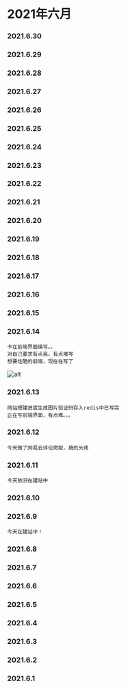 # 2021年六月

### 2021.6.30
### 2021.6.29
### 2021.6.28
### 2021.6.27
### 2021.6.26
### 2021.6.25
### 2021.6.24
### 2021.6.23
### 2021.6.22
### 2021.6.21
### 2021.6.20
### 2021.6.19
### 2021.6.18
### 2021.6.17
### 2021.6.16
### 2021.6.15
### 2021.6.14
```
卡在前端界面编写。。
对自己要求有点高。有点难写
想要炫酷的前端，现在在写了
```
![alt](..\images\unnamed.jpg)
### 2021.6.13
```
网站搭建进度生成图片验证码存入redis中已写完
正在写前端界面，有点难。。。
```
### 2021.6.12
```
今天做了网易云评论爬取，搞的头疼
```
### 2021.6.11
```
今天依旧在建站中

```
### 2021.6.10
### 2021.6.9
```
今天在建站中！
```
### 2021.6.8
### 2021.6.7
### 2021.6.6
### 2021.6.5
### 2021.6.4
### 2021.6.3
### 2021.6.2
### 2021.6.1
